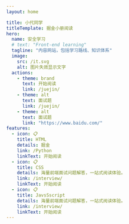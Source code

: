 ```yaml
---
layout: home

title: 小代同学
titleTemplate: 掘金小册阅读
hero:
  name: 安全学习
  # text: "Front-end learning"
  tagline: "内容网站，包括学习路线、知识体系"
  image:
    src: /it.svg
    alt: 图片失效显示文字
  actions:
    - theme: brand
      text: 开始阅读
      link: /juejin/
    - theme: alt
      text: 面试题
      link: /juejin/
    - theme: alt
      text: 面试题
      link: "https://www.baidu.com/"
features:
  - icon: 📋
    title: HTML
    details: 掘金
    link: /Python
    linkText: 开始阅读
  - icon: 📋
    title: CSS
    details: 海量前端面试问题解答，一站式阅读体验。
    link: /interview/
    linkText: 开始阅读
  - icon: 📋
    title: JavsSscript
    details: 海量前端面试问题解答，一站式阅读体验。
    link: /interview/
    linkText: 开始阅读
---
```


